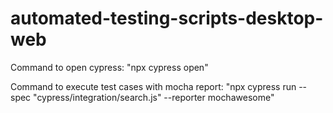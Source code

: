 # automated-testing-scripts-desktop-web

Command to open cypress: "npx cypress open"

Command to execute test cases with mocha report: "npx cypress run --spec "cypress/integration/search.js"  --reporter mochawesome"